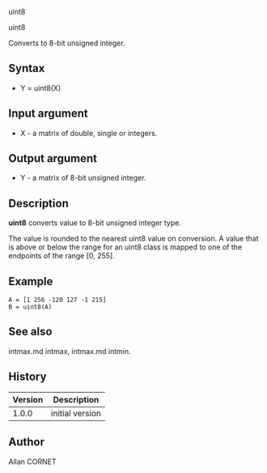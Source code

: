 



uint8


uint8

Converts to 8-bit unsigned integer.

## Syntax

- Y = uint8(X)

## Input argument

 - X - a matrix of double, single or integers.

## Output argument

 - Y - a matrix of 8-bit unsigned integer.

## Description


  <p><b>uint8</b> converts value to 8-bit unsigned integer type.</p>
  <p>The value is rounded to the nearest uint8 value on conversion. A value that is above or below the range for an uint8 class is mapped to one of the endpoints of the range [0, 255].</p>


## Example

```Nelson
A = [1 256 -120 127 -1 215]
B = uint8(A)
```

## See also

intmax.md intmax, intmax.md intmin.
## History

|Version|Description|
|------|------|
|1.0.0|initial version|


## Author

Allan CORNET



